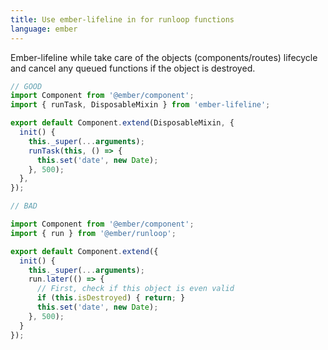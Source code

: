 ```yaml
---
title: Use ember-lifeline in for runloop functions
language: ember
---
```


Ember-lifeline while take care of the objects (components/routes) lifecycle and cancel any queued functions if the object is destroyed.

```js
// GOOD
import Component from '@ember/component';
import { runTask, DisposableMixin } from 'ember-lifeline';

export default Component.extend(DisposableMixin, {
  init() {
    this._super(...arguments);
    runTask(this, () => {
      this.set('date', new Date);
    }, 500);
  },
});

// BAD

import Component from '@ember/component';
import { run } from '@ember/runloop';

export default Component.extend({
  init() {
    this._super(...arguments);
    run.later(() => {
      // First, check if this object is even valid
      if (this.isDestroyed) { return; }
      this.set('date', new Date);
    }, 500);
  }
});
```
